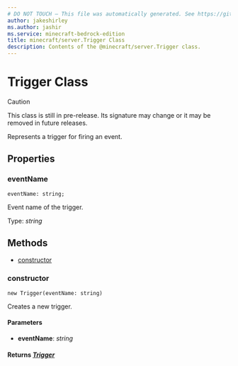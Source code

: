```yaml
---
# DO NOT TOUCH — This file was automatically generated. See https://github.com/mojang/minecraftapidocsgenerator to modify descriptions, examples, etc.
author: jakeshirley
ms.author: jashir
ms.service: minecraft-bedrock-edition
title: minecraft/server.Trigger Class
description: Contents of the @minecraft/server.Trigger class.
---
```

# Trigger Class

> [!CAUTION]
> This class is still in pre-release.  Its signature may change or it may be removed in future releases.

Represents a trigger for firing an event.

## Properties

### **eventName**
`eventName: string;`

Event name of the trigger.

Type: *string*

## Methods
- [constructor](#constructor)

### **constructor**
`
new Trigger(eventName: string)
`

Creates a new trigger.

#### **Parameters**
- **eventName**: *string*

#### **Returns** [*Trigger*](Trigger.md)
